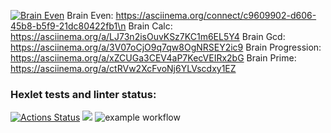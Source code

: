 [![Brain Even](https://asciinema.org/a/Nz5MimuLbGjIVh6g9IjgcV2Fd.svg)](https://asciinema.org/a/Nz5MimuLbGjIVh6g9IjgcV2Fd)
Brain Even: https://asciinema.org/connect/c9609902-d606-45b8-b5f9-21dc80422fb1\n
Brain Calc: https://asciinema.org/a/LJ73n2isOuvKSz7KC1m6EL5Y4
Brain Gcd: https://asciinema.org/a/3V07oCjO9q7qw8OgNRSEY2ic9
Brain Progression: https://asciinema.org/a/xZCUGa3CEV4aP7KecVEIRx2bG
Brain Prime: https://asciinema.org/a/ctRVw2XcFvoNj6YLVscdxy1EZ

### Hexlet tests and linter status:
[![Actions Status](https://github.com/konsttin/php-project-lvl1/workflows/hexlet-check/badge.svg)](https://github.com/konsttin/php-project-lvl1/actions)
<a href="https://codeclimate.com/github/codeclimate/codeclimate/maintainability"><img src="https://api.codeclimate.com/v1/badges/a99a88d28ad37a79dbf6/maintainability" /></a>
![example workflow](https://github.com/konsttin/php-project-lvl1/actions/workflows/workflow.yml/badge.svg)


